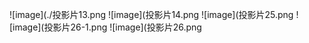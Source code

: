 
![image](./投影片13.png
![image](投影片14.png
![image](投影片25.png
![image](投影片26-1.png
![image](投影片26.png
